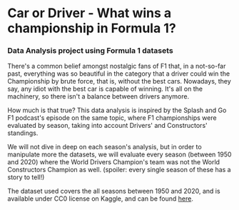 # Car or Driver - What wins a championship in Formula 1?
### Data Analysis project using Formula 1 datasets

There's a common belief amongst nostalgic fans of F1 that, in a not-so-far past, everything was so beautiful in the category that a driver could win the Championship by brute force, that is, without the best cars. Nowadays, they say, any idiot with the best car is capable of winning. It's all on the machinery, so there isn't a balance between drivers anymore.

How much is that true? This data analysis is inspired by the Splash and Go F1 podcast's episode on the same topic, where F1 championships were evaluated by season, taking into account Drivers' and Constructors' standings. 

We will not dive in deep on each season's analysis, but in order to manipulate more the datasets, we will evaluate every season (between 1950 and 2020) where the World Drivers Champion's team was not the World Constructors Champion as well. (spoiler: every single season of these has a story to tell!)

The dataset used covers the all seasons between 1950 and 2020, and is available under CC0 license on Kaggle, and can be found <a href="https://www.kaggle.com/datasets/deepshah16/formula-1-19502020">here</a>.